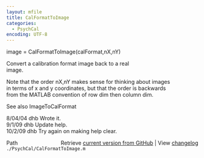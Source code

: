 ```yaml
---
layout: mfile
title: CalFormatToImage
categories:
  - PsychCal
encoding: UTF-8
---
```


image = CalFormatToImage(calFormat,nX,nY)  

Convert a calibration format image back to a real  
image.  

Note that the order nX,nY makes sense for thinking about images  
in terms of x and y coordinates, but that the order is backwards  
from the MATLAB convention of row dim then column dim.  

See also ImageToCalFormat  

8/04/04  dhb  Wrote it.  
9/1/09   dhb  Update help.  
10/2/09  dhb  Try again on making help clear.  


<div class="code_header" style="text-align:right;">
  <span style="float:left;">Path&nbsp;&nbsp;</span> <span class="counter">Retrieve <a href=
  "https://raw.github.com/Psychtoolbox-3/Psychtoolbox-3/beta/./PsychCal/CalFormatToImage.m">current version from GitHub</a> | View <a href=
  "https://github.com/Psychtoolbox-3/Psychtoolbox-3/commits/beta/./PsychCal/CalFormatToImage.m">changelog</a></span>
</div>
<div class="code">
  <code>./PsychCal/CalFormatToImage.m</code>
</div>
